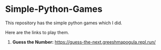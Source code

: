 # Simple-Python-Games

This repository has the simple python games which I did.

Here are the links to play them. 

1. **Guess the Number:** https://guess-the-next.greeshmapogula.repl.run/
